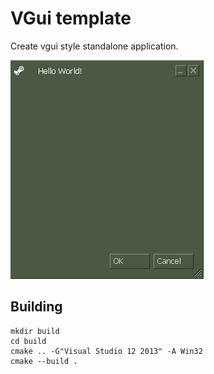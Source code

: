 # VGui template
Create vgui style standalone application.

![alt text](https://github.com/pujolitoo/vgui-boilerplate/blob/master/res/demo.png?raw=true)

## Building

```
mkdir build
cd build
cmake .. -G"Visual Studio 12 2013" -A Win32
cmake --build .
```